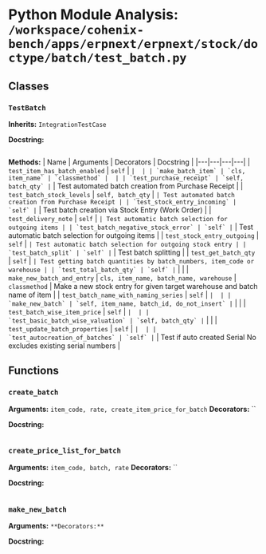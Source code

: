 # Python Module Analysis: `/workspace/cohenix-bench/apps/erpnext/erpnext/stock/doctype/batch/test_batch.py`

## Classes

### `TestBatch`
**Inherits:** `IntegrationTestCase`


**Docstring:**
```

```

**Methods:**
| Name | Arguments | Decorators | Docstring |
|---|---|---|---|
| `test_item_has_batch_enabled` | `self` | `` |  |
| `make_batch_item` | `cls, item_name` | `classmethod` |  |
| `test_purchase_receipt` | `self, batch_qty` | `` | Test automated batch creation from Purchase Receipt |
| `test_batch_stock_levels` | `self, batch_qty` | `` | Test automated batch creation from Purchase Receipt |
| `test_stock_entry_incoming` | `self` | `` | Test batch creation via Stock Entry (Work Order) |
| `test_delivery_note` | `self` | `` | Test automatic batch selection for outgoing items |
| `test_batch_negative_stock_error` | `self` | `` | Test automatic batch selection for outgoing items |
| `test_stock_entry_outgoing` | `self` | `` | Test automatic batch selection for outgoing stock entry |
| `test_batch_split` | `self` | `` | Test batch splitting |
| `test_get_batch_qty` | `self` | `` | Test getting batch quantities by batch_numbers, item_code or warehouse |
| `test_total_batch_qty` | `self` | `` |  |
| `make_new_batch_and_entry` | `cls, item_name, batch_name, warehouse` | `classmethod` | Make a new stock entry for given target warehouse and batch name of item |
| `test_batch_name_with_naming_series` | `self` | `` |  |
| `make_new_batch` | `self, item_name, batch_id, do_not_insert` | `` |  |
| `test_batch_wise_item_price` | `self` | `` |  |
| `test_basic_batch_wise_valuation` | `self, batch_qty` | `` |  |
| `test_update_batch_properties` | `self` | `` |  |
| `test_autocreation_of_batches` | `self` | `` | Test if auto created Serial No excludes existing serial numbers |





## Functions

### `create_batch`
**Arguments:** `item_code, rate, create_item_price_for_batch`
**Decorators:** ``

**Docstring:**
```

```
### `create_price_list_for_batch`
**Arguments:** `item_code, batch, rate`
**Decorators:** ``

**Docstring:**
```

```
### `make_new_batch`
**Arguments:** ``
**Decorators:** ``

**Docstring:**
```

```

